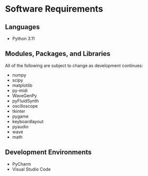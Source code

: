 # Software Requirements
## Languages
- Python 3.11

## Modules, Packages, and Libraries
All of the following are subject to change as development continues:
- numpy
- scipy
- matplotlib
- py-midi
- WaveGenPy
- pyFluidSynth
- oscilloscope
- tkinter
- pygame
- keyboardlayout
- pyaudio
- wave
- math

## Development Environments
- PyCharm
- Visual Studio Code
